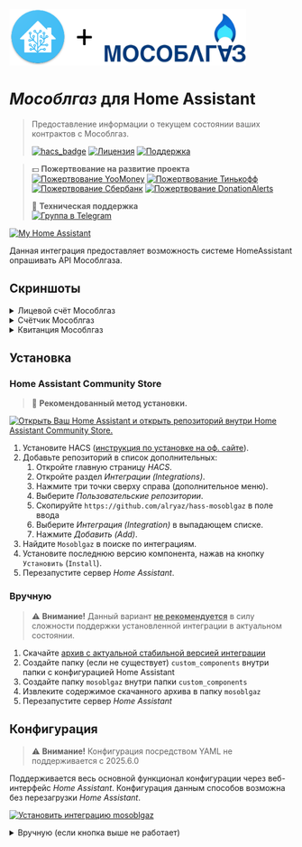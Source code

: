 [<img src="https://raw.githubusercontent.com/alryaz/hass-mosoblgaz/master/images/header.png" height="100">](https://mosoblgaz.ru/)
# _Мособлгаз_ для Home Assistant
> Предоставление информации о текущем состоянии ваших контрактов с Мособлгаз.
>
> [![hacs_badge](https://img.shields.io/badge/HACS-Default-green.svg?style=for-the-badge)](https://github.com/custom-components/hacs)
> [![Лицензия](https://img.shields.io/badge/%D0%9B%D0%B8%D1%86%D0%B5%D0%BD%D0%B7%D0%B8%D1%8F-MIT-yellow.svg?style=for-the-badge)](https://opensource.org/licenses/MIT)
> [![Поддержка](https://img.shields.io/badge/%D0%9F%D0%BE%D0%B4%D0%B4%D0%B5%D1%80%D0%B6%D0%B8%D0%B2%D0%B0%D0%B5%D1%82%D1%81%D1%8F%3F-%D0%B4%D0%B0-green.svg?style=for-the-badge)](https://github.com/alryaz/hass-mosoblgaz/graphs/commit-activity)

> 💵 **Пожертвование на развитие проекта**  
> [![Пожертвование YooMoney](https://img.shields.io/badge/YooMoney-8B3FFD.svg?style=for-the-badge)](https://yoomoney.ru/to/410012369233217)
> [![Пожертвование Тинькофф](https://img.shields.io/badge/Tinkoff-F8D81C.svg?style=for-the-badge)](https://www.tinkoff.ru/cf/3g8f1RTkf5G)
> [![Пожертвование Cбербанк](https://img.shields.io/badge/Сбербанк-green.svg?style=for-the-badge)](https://www.sberbank.com/ru/person/dl/jc?linkname=3pDgknI7FY3z7tJnN)
> [![Пожертвование DonationAlerts](https://img.shields.io/badge/DonationAlerts-fbaf2b.svg?style=for-the-badge)](https://www.donationalerts.com/r/alryaz)
>
> 💬 **Техническая поддержка**  
> [![Группа в Telegram](https://img.shields.io/endpoint?url=https%3A%2F%2Ftg.sumanjay.workers.dev%2Falryaz_ha_addons&style=for-the-badge)](https://telegram.dog/alryaz_ha_addons)

[![My Home Assistant](https://my.home-assistant.io/badges/hacs_repository.svg)](https://my.home-assistant.io/redirect/hacs_repository/?repository=hass-mosoblgaz&owner=alryaz&category=Integration)

Данная интеграция предоставляет возможность системе HomeAssistant опрашивать API Мособлгаза.

## Скриншоты

<details>
    <summary>Лицевой счёт Мособлгаз</summary>
    <img src="https://raw.githubusercontent.com/alryaz/hass-mosoblgaz/master/images/contract_glance.png" alt="Скриншот: лицевой счёт Мособлгаз">
</details>
<details>
    <summary>Счётчик Мособлгаз</summary>
    <img src="https://raw.githubusercontent.com/alryaz/hass-mosoblgaz/master/images/meter_glance.png" alt="Скриншот: счётчик Мособлгаз">
</details>
<details>
    <summary>Квитанция Мособлгаз</summary>
    <img src="https://raw.githubusercontent.com/alryaz/hass-mosoblgaz/master/images/invoice_glance.png" alt="Скриншот: квитанция Мособлгаз">
</details>

## Установка

### Home Assistant Community Store

> 🎉  **Рекомендованный метод установки.**

[![Открыть Ваш Home Assistant и открыть репозиторий внутри Home Assistant Community Store.](https://my.home-assistant.io/badges/hacs_repository.svg)](https://my.home-assistant.io/redirect/hacs_repository/?owner=alryaz&repository=hass-mosoblgaz&category=integration)

1. Установите HACS ([инструкция по установке на оф. сайте](https://hacs.xyz/docs/installation/installation/)).
2. Добавьте репозиторий в список дополнительных:
    1. Откройте главную страницу _HACS_.
    2. Откройте раздел _Интеграции (Integrations)_.
    3. Нажмите три точки сверху справа (дополнительное меню).
    4. Выберите _Пользовательские репозитории_.
    5. Скопируйте `https://github.com/alryaz/hass-mosoblgaz` в поле ввода
    6. Выберите _Интеграция (Integration)_ в выпадающем списке.
    7. Нажмите _Добавить (Add)_.
3. Найдите `Mosoblgaz` в поиске по интеграциям.
4. Установите последнюю версию компонента, нажав на кнопку `Установить` (`Install`).
5. Перезапустите сервер _Home Assistant_.

### Вручную

> ⚠️ **Внимание!** Данный вариант **<ins>не рекомендуется</ins>** в силу
> сложности поддержки установленной интеграции в актуальном состоянии.

1. Скачайте [архив с актуальной стабильной версией интеграции](https://github.com/alryaz/hass-mosoblgaz/releases/latest/download/mosoblgaz.zip)
2. Создайте папку (если не существует) `custom_components` внутри папки с конфигурацией Home Assistant
3. Создайте папку `mosoblgaz` внутри папки `custom_components`
4. Извлеките содержимое скачанного архива в папку `mosoblgaz`
5. Перезапустите сервер _Home Assistant_

## Конфигурация

> ⚠️ **Внимание!** Конфигурация посредством YAML не поддерживается с 2025.6.0

Поддерживается весь основной функционал конфигурации через веб-интерфейс _Home
Assistant_. Конфигурация данным способов
возможна без перезагрузки _Home Assistant_.

[![Установить интеграцию mosoblgaz](https://my.home-assistant.io/badges/config_flow_start.svg)](https://my.home-assistant.io/redirect/config_flow_start/?domain=mosoblgaz)

<details>
  <summary>Вручную (если кнопка выше не работает)</summary>
  Для перехода к настройке, выполните следующие действия:
  <ol>
    <li>Перейдите в раздел <i>Настройки</i>&nbsp;&#10230;&nbsp;<i>Интеграции</i> (`/config/integrations`)</li>
    <li>Нажмите на круглую кнопку с плюсом внутри в нижнем правом углу экрана</li>
    <li>Во всплывшем окне, введите в верхнем поле поиска: <b>Mosoblgaz</b>; одним из результатов должен оказаться <b>Mosoblgaz&nbsp;(Мособлгаз)</b> (с соответствующим логотипом <i>Мособлгаза</i>)</li>
    <li>Нажмите на предложенный результат</li>
    <li>Введите имя пользователя и пароль в соответствующие поля</li>
    <li>Нажмите внизу справа на кнопку <i>Подтвердить</i>. В случае обнаружения системой каких-либо ошибок, они будут отображены в окошке</li>
    <li>Обновление займёт не более 5-10 секунд (проверено на Raspberry Pi 4), элементы в конфигурации по-умолчанию должны появиться на главном экране (при использовании конфигурациии Lovelace по-умолчанию)</li>
  </ol>
</details>

<!-- ## Смена пароля настроенной учётной записи

1. Перейдите в раздел <i>Настройки</i>&nbsp;&#10230;&nbsp;<i>Интеграции</i> (`/config/integrations`)
2.  -->